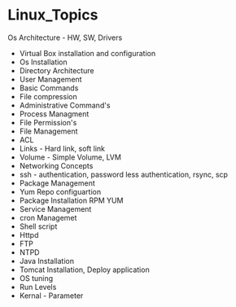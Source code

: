 # Linux_Topics
Os Architecture - HW, SW, Drivers
- Virtual Box installation and configuration
- Os Installation
- Directory Architecture
- User Management
- Basic Commands
- File compression
- Administrative Command's
- Process Managment
- File Permission's
- File Management
- ACL
- Links - Hard link, soft link 
- Volume - Simple Volume, LVM
- Networking Concepts
- ssh - authentication, password less authentication, rsync, scp
- Package Management 
- Yum Repo configuartion
- Package Installation RPM YUM
- Service Management 
- cron Managemet 
- Shell script
- Httpd
- FTP
- NTPD
- Java Installation 
- Tomcat Installation, Deploy application
- OS tuning 
- Run Levels
- Kernal - Parameter
